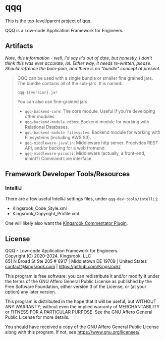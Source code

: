 # qqq

This is the top-level/parent project of qqq.

QQQ is a Low-code Application Framework for Engineers.

## Artifacts
*Note, this information - well, I'd say it's out of date, but honestly, I don't
think this was ever accurate, lol.  Either way, it needs re-written, please.
Should refrence the bom-pom, and there is no "bundle" concept at present.*

> QQQ can be used with a single bundle or smaller fine grained jars.
> The bundle contains all of the sub-jars.  It is named:
> 
> ```qqq-${version}.jar```
> 
> You can also use fine-grained jars:
> - `qqq-backend-core`: The core module.  Useful if you're developing other modules.
> - `qqq-backend-module-rdbms`: Backend module for working with Relational Databases.
> - `qqq-backend-module-filesystem`: Backend module for working with Filesystems (including AWS S3).
> - `qqq-middleware-javalin`: Middleware http server.  Procivdes REST API, and/or backing for a web frotnend.
> - `qqq-middleware-picocli`: Middleware (actually, a front-end, innint?) Command Line interface.

## Framework Developer Tools/Resources
### IntelliJ
There are a few useful IntelliJ settings files, under `qqq-dev-tools/intellij`:
- Kingsrook_Code_Style.xml
- Kingsrook_Copyright_Profile.xml

One will likely also want the [Kingsrook Commentator
Plugin](https://plugins.jetbrains.com/plugin/19325-kingsrook-commentator).

## License
QQQ - Low-code Application Framework for Engineers. \
Copyright (C) 2020-2024.  Kingsrook, LLC \
651 N Broad St Ste 205 # 6917 | Middletown DE 19709 | United States \
contact@kingsrook.com | https://github.com/Kingsrook/

This program is free software: you can redistribute it and/or modify
it under the terms of the GNU Affero General Public License as
published by the Free Software Foundation, either version 3 of the
License, or (at your option) any later version.

This program is distributed in the hope that it will be useful,
but WITHOUT ANY WARRANTY; without even the implied warranty of
MERCHANTABILITY or FITNESS FOR A PARTICULAR PURPOSE.  See the
GNU Affero General Public License for more details.

You should have received a copy of the GNU Affero General Public License
along with this program.  If not, see <https://www.gnu.org/licenses/>.



